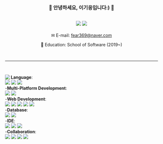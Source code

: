 <div align="center">
  
 
  ### 🐣 안녕하세요, 이기웅입니다:) 🐥 
 
 <a href="https://github.com/gw282"><img src="https://hits.seeyoufarm.com/api/count/incr/badge.svg?url=https%3A%2F%2Fgithub.com%2Fgw282&count_bg=%23000000&title_bg=%23000000&icon=github.svg&icon_color=%23E7E7E7&title=GitHub&edge_flat=false)"/></a> <a href="https://solved.ac/7l0l0"><img src="http://mazassumnida.wtf/api/mini/generate_badge?boj=7l0l0"/></a>
 ---

✉ E-mail: fear369@naver.com
 
🏫 Education: 
School of Software (2019~)
 
 <br>
 
</div>
  
 ---
 
 <br>
 
<a href="https://suave-lilac-075.notion.site/b1ac3609f8a946c3a1939b5d46211e44?v=cc0f75ec13e54868a33bb57336fb9ee8"><img align="left" src="https://github-readme-stats.vercel.app/api/top-langs/?username=gw282&langs_count=6&hide=jupyter%20notebook,roff"/></a>
 
<div align="left">


**Language**:
<br>
<img src="https://img.shields.io/badge/C++-00599C?style=flat-square&logo=C%2B%2B&logoColor=white"/></a>
<img src="https://img.shields.io/badge/Python-3776AB?style=flat-square&logo=Python&logoColor=white">
<img src="https://img.shields.io/badge/Java-007396?style=flat-square&logo=java&logoColor=white"/></a>
<br>
-**Multi-Platform Development**:
<br>
  <img src="https://img.shields.io/badge/Dart-0175C2?style=flat-square&logo=Dart&logoColor=white">
  <img src="https://img.shields.io/badge/Flutter-02569B?style=flat-square&logo=Flutter&logoColor=white">
<br>
-**Web Development**:
<br>
<img src="https://img.shields.io/badge/html5-E34F26??style=flat-square&logo=html5&logoColor=white"> 
<img src="https://img.shields.io/badge/css-1572B6??style=flat-square&logo=css3&logoColor=white"> 
<img src="https://img.shields.io/badge/javascript-F7DF1E?style=flat-square&logo=javascript&logoColor=black"> 
<img src="https://img.shields.io/badge/react-61DAFB??style=flat-square&logo=react&logoColor=black"> 
<img src="https://img.shields.io/badge/node.js-339933??style=flat-square&logo=Node.js&logoColor=white">
<br>
-**Database**:
<br>
<img src="https://img.shields.io/badge/MySQL-4479A1?style=flat-square&logo=mysql&logoColor=white">
<img src="https://img.shields.io/badge/Firebase-FFCA28?style=flat-square&logo=firebase&logoColor=white">
<br>
-**IDE**:
<br>
<img src="https://img.shields.io/badge/VisualStudioCode-007ACC?style=flat-square&logo=visualstudiocode&logoColor=white"/>
<img src="https://img.shields.io/badge/Eclipse-2C2255?style=flat-square&logo=eclipse&logoColor=white"/>
<img src="https://img.shields.io/badge/AndroidStudio-3DDC84?style=flat-square&logo=androidstudio&logoColor=white"/>
<br>
-**Collaboration**:
<br>
<img src="https://img.shields.io/badge/GitHub-181717?style=flat-square&logo=github&logoColor=white"/>
<img src="https://img.shields.io/badge/Figma-F24E1E?style=flat-square&logo=figma&logoColor=white"/>
<img src="https://img.shields.io/badge/Notion-000000?style=flat-square&logo=notion&logoColor=white"/>
<img src="https://img.shields.io/badge/Slack-4A154B?style=flat-square&logo=slack&logoColor=white"/>

